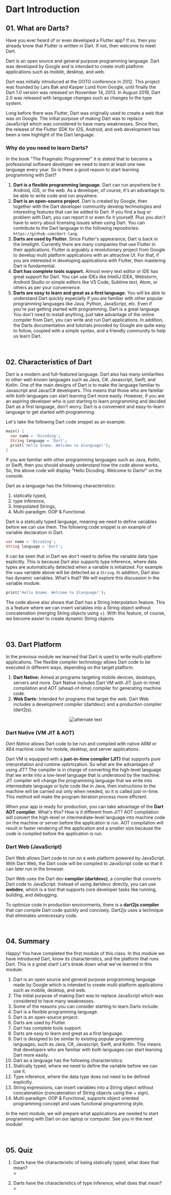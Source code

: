 # Dart Introduction

## 01. What are Darts?
Have you ever heard of or even developed a Flutter app? If so, then you already know that Flutter is written in Dart. If not, then welcome to meet Dart.

Dart is an open source and general purpose programming language. Dart was developed by Google and is intended to create multi platform applications such as mobile, desktop, and web.

Dart was initially introduced at the GOTO conference in 2012. This project was founded by Lars Bak and Kasper Lund from Google, until finally the Dart 1.0 version was released on November 14, 2013. In August 2018, Dart 2.0 was released with language changes such as changes to the type system.

Long before there was Flutter, Dart was originally used to create a web that was on Google. The initial purpose of making Dart was to replace JavaScript which was considered to have many weaknesses. Since then, the release of the Flutter SDK for iOS, Android, and web development has been a new highlight of the Dart language.

### Why do you need to learn Darts?

In the book "The Pragmatic Programmer" it is stated that to become a professional software developer we need to learn at least one new language every year. So is there a good reason to start learning programming with Dart?

1. **Dart is a flexible programming language.** Dart can run anywhere be it Android, iOS, or the web. As a developer, of course, it's an advantage to be able to write code and run anywhere.
2. **Dart is an open-source project.** Dart is created by Google, then together with the Dart developer community develop technologies and interesting features that can be added to Dart. If you find a bug or problem with Dart, you can report it or even fix it yourself. Plus you don't have to worry about licensing issues when using Dart. You can contribute to the Dart language in the following repositories:
`https://github.com/dart-lang`.
3. **Darts are used by Flutter.** Since Flutter's appearance, Dart is back in the limelight. Currently there are many companies that use Flutter in their applications. Flutter is arguably a revolutionary project from Google to develop multi platform applications with an attractive UI. For that, if you are interested in developing applications with Flutter, then mastering Dart is fundamental.
4. **Dart has complete tools support.** Almost every text editor or IDE has great support for Dart. You can use IDEs like IntelliJ IDEA, Webstorm, Android Studio or simple editors like VS Code, Sublime text, Atom, or others as per your convenience. 
5. **Darts are easy to learn and great as a first language.** You will be able to understand Dart quickly especially if you are familiar with other popular programming languages like Java, Python, JavaScript, etc. Even if you're just getting started with programming, Dart is a great language. You don't need to install anything, just take advantage of the online compiler from Dart, you can write and run Dart applications. In addition, the Darts documentation and tutorials provided by Google are quite easy to follow, coupled with a simple syntax, and a friendly community to help us learn Dart.

&emsp;
## 02. Characteristics of Dart
Dart is a modern and full-featured language. Dart also has many similarities to other well-known languages such as Java, C#, Javascript, Swift, and Kotlin. One of the main designs of Dart is to make the language familiar to Javascript and Java/C# developers. This means that those who are familiar with both languages can start learning Dart more easily. However, if you are an aspiring developer who is just starting to learn programming and decided Dart as a first language, don't worry. Dart is a convenient and easy-to-learn language to get started with programming.

Let's take the following Dart code snippet as an example:

```dart
main() {
  var name = 'Dicoding';
  String language = 'Dart';
  print('Hello $name. Welcome to $language!');
}
```

If you are familiar with other programming languages such as Java, Kotlin, or Swift, then you should already understand how the code above works. So, the above code will display “Hello Dicoding. Welcome to Darts!” on the console.

Dart as a language has the following characteristics:

1. statically typed,
2. type inference,
3. Interpolated Strings,
4. Multi-paradigm: OOP & Functional.

Dart is a statically typed language, meaning we need to define variables before we can use them. The following code snippet is an example of variable declaration in Dart.

```dart
var name = 'Dicoding';
String language = 'Dart';
```

It can be seen that in Dart we don't need to define the variable data type explicitly. This is because Dart also supports type inference, where data types are automatically detected when a variable is initialized. For example the `name` variable above will be detected as a `String`. In addition, Dart also has dynamic variables. What's that? We will explore this discussion in the variable module.

```dart
print('Hello $name. Welcome to $language!');
```

The code above also shows that Dart has a String interpolation feature. This is a feature where we can insert variables into a String object without concatenation (merging String objects using +). With this feature, of course, we become easier to create dynamic String objects.

&emsp;
## 03. Dart Platform
In the previous module we learned that Dart is used to write multi-platform applications. The flexible compiler technology allows Dart code to be executed in different ways, depending on the target platform.

1. **Dart Native:** Aimed at programs targeting mobile devices, desktops, servers and more. Dart Native includes Dart VM with JIT (just-in-time) compilation and AOT (ahead-of-time) compiler for generating machine code.
2. **Web Darts:** Intended for programs that target the web. Dart Web includes a development compiler (dartdevc) and a production compiler (dart2js).

<p align="center" width="100%">
  <img src="https://github.com/DVCone/flutter_course/blob/main/assets/01_a.jpeg" alt="alternate text">
</p>

### Dart Native (VM JIT & AOT)
*Dart Native* allows Dart code to be run and compiled with native ARM or X64 machine code for mobile, desktop, and server applications.

Dart VM is equipped with a **just-in-time compiler (JIT)** that supports pure interpretation and runtime optimization. So what are the advantages of using JIT? The compiler is in charge of converting the high-level language that we write into a low-level language that is understood by the machine. JIT compiler will change the programming language that we write into intermediate language or byte code like in Java, then instructions to the machine will be carried out only when needed, so it is called just-in-time. This method will make the program iteration process more efficient.

When your app is ready for production, you can take advantage of the **Dart AOT compiler**. What's this? How is it different from JIT? AOT compilation will convert the high-level or intermediate-level language into machine code on the machine or server before the application is run. AOT compilation will result in faster rendering of the application and a smaller size because the code is compiled before the application is run.

### Dart Web (JavaScript)
Dart Web allows Dart code to run on a web platform powered by JavaScript. With Dart Web, the Dart code will be compiled to JavaScript code so that it can later run in the browser.

Dart Web uses the Dart dev **compiler (dartdevc)**, a compiler that converts Dart code to JavaScript. Instead of using dartdevc directly, you can use **webdev**, which is a tool that supports core developer tasks like running, building, and debugging.

To optimize code in production environments, there is a **dart2js compiler** that can compile Dart code quickly and concisely. Dart2js uses a technique that eliminates unnecessary code.

&emsp;
## 04. Summary
Happy! You have completed the first module of this class. In this module we have introduced Dart, know its characteristics, and the platform that runs Dart. This is a great start! Let's break down what we've learned in this module:

1. Dart is an open source and general purpose programming language made by Google which is intended to create multi-platform applications such as mobile, desktop, and web.
2. The initial purpose of making Dart was to replace JavaScript which was considered to have many weaknesses.
3. Some of the reasons you can consider starting to learn Darts include:
  1. Dart is a flexible programming language. 
  2. Dart is an open-source project. 
  3. Darts are used by Flutter. 
  4. Dart has complete tools support. 
  5. Darts are easy to learn and great as a first language.
4. Dart is designed to be similar to existing popular programming languages, such as Java, C#, Javascript, Swift, and Kotlin. This means that developers who are familiar with both languages ​​can start learning Dart more easily.
5. Dart as a language has the following characteristics: 
  1. Statically typed, where we need to define the variable before we can use it.
  2. Type inference, where the data type does not need to be defined explicitly. 
  3. String expressions, can insert variables into a String object without concatenation (concatenation of String objects using the + sign). 
  4. Multi-paradigm: OOP & Functional, supports object oriented programming concept and uses functional programming style.

In the next module, we will prepare what applications are needed to start programming with Dart on our laptop or computer. See you in the next module!

&emsp;
## 05. Quiz
1. Darts have the characteristic of being statically typed, what does that mean?
<br> =

2. Darts have the characteristics of type inference, what does that mean?
<br> =